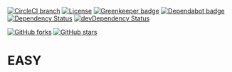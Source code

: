 [![CircleCI branch](https://img.shields.io/circleci/project/github/richpauly13/easy/master.svg?label=circleci)](https://circleci.com/gh/richpauly13/easy) [![License](https://img.shields.io/badge/license-MIT-brightgreen.svg)](https://github.com/richpauly13/easy/blob/master/LICENSE) [![Greenkeeper badge](https://badges.greenkeeper.io/richpauly13/easy.svg)](https://greenkeeper.io/) [![Dependabot badge](https://api.dependabot.com/badges/status?host=github&repo=richpauly13/easy)](https://dependabot.com/status?host=github&repo=richpauly13/easy) [![Dependency Status](https://david-dm.org/richpauly13/easy.svg)](https://david-dm.org/richpauly13/easy) [![devDependency Status](https://david-dm.org/richpauly13/easy/dev-status.svg)](https://david-dm.org/richpauly13/easy?type=dev)

[![GitHub forks](https://img.shields.io/github/forks/richpauly13/easy.svg?style=social&label=Fork)](https://github.com/richpauly/easy/fork) [![GitHub stars](https://img.shields.io/github/stars/richpauly13/easy.svg?style=social&label=Star)](https://github.com/richpauly/easy)

# EASY
